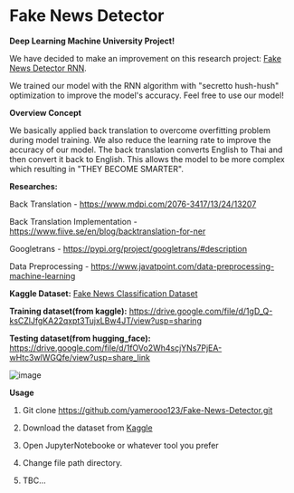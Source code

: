 # Fake News Detector

**Deep Learning Machine University Project!**

We have decided to make an improvement on this research project: [Fake News Detector RNN](https://www.kaggle.com/code/muhammadwaseem123/fake-news-detector-rnn).

We trained our model with the RNN algorithm with "secretto hush-hush" optimization to improve the model's accuracy. Feel free to use our model!

**Overview Concept**

We basically applied back translation to overcome overfitting problem during model training. We also reduce the learning rate to improve the accuracy of our model. The back translation converts English to Thai and then convert it back to English. This allows the model to be more complex which resulting in "THEY BECOME SMARTER".

**Researches:**

Back Translation - https://www.mdpi.com/2076-3417/13/24/13207

Back Translation Implementation - https://www.fiive.se/en/blog/backtranslation-for-ner

Googletrans - https://pypi.org/project/googletrans/#description

Data Preprocessing - https://www.javatpoint.com/data-preprocessing-machine-learning

**Kaggle Dataset:**
[Fake News Classification Dataset](https://www.kaggle.com/datasets/saurabhshahane/fake-news-classification?resource=download&select=WELFake_Dataset.csv)

**Training dataset(from kaggle):**
https://drive.google.com/file/d/1gD_Q-ksCZlJfgKA22qxpt3TujxLBw4JT/view?usp=sharing

**Testing dataset(from hugging_face):**
https://drive.google.com/file/d/1fOVo2Wh4scjYNs7PjEA-wHtc3wlWGQfe/view?usp=share_link

![image](https://github.com/user-attachments/assets/48ea163d-617b-47e4-afbf-4cceb86363ae)

**Usage**

1. Git clone https://github.com/yamerooo123/Fake-News-Detector.git

2. Download the dataset from [Kaggle](https://www.kaggle.com/code/muhammadwaseem123/fake-news-detector-rnn)

3. Open JupyterNotebooke or whatever tool you prefer

4. Change file path directory.

5. TBC...
